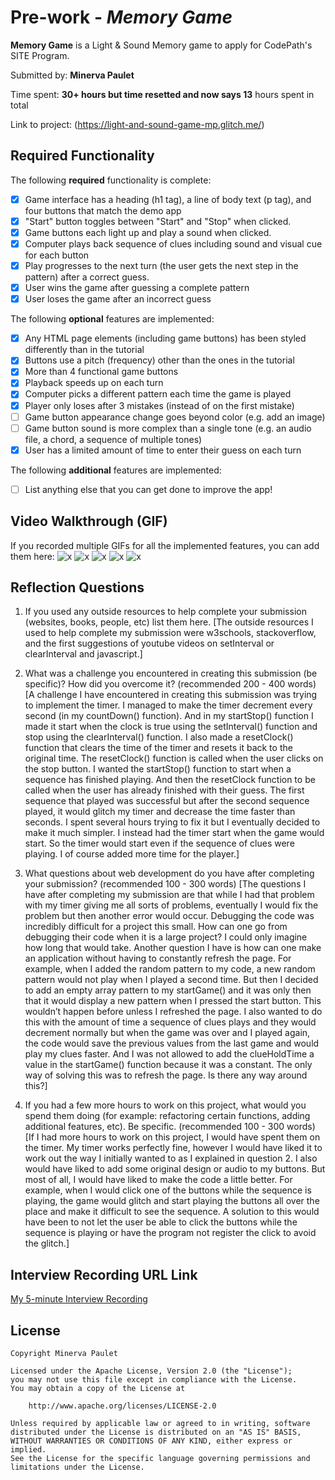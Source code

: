 # Pre-work - *Memory Game*

**Memory Game** is a Light & Sound Memory game to apply for CodePath's SITE Program. 

Submitted by: **Minerva Paulet**

Time spent: **30+ hours but time resetted and now says 13** hours spent in total

Link to project: (https://light-and-sound-game-mp.glitch.me/)

## Required Functionality

The following **required** functionality is complete:

* [x] Game interface has a heading (h1 tag), a line of body text (p tag), and four buttons that match the demo app
* [x] "Start" button toggles between "Start" and "Stop" when clicked. 
* [x] Game buttons each light up and play a sound when clicked. 
* [x] Computer plays back sequence of clues including sound and visual cue for each button
* [x] Play progresses to the next turn (the user gets the next step in the pattern) after a correct guess. 
* [x] User wins the game after guessing a complete pattern
* [x] User loses the game after an incorrect guess

The following **optional** features are implemented:

* [x] Any HTML page elements (including game buttons) has been styled differently than in the tutorial
* [x] Buttons use a pitch (frequency) other than the ones in the tutorial
* [x] More than 4 functional game buttons
* [x] Playback speeds up on each turn
* [x] Computer picks a different pattern each time the game is played
* [x] Player only loses after 3 mistakes (instead of on the first mistake)
* [ ] Game button appearance change goes beyond color (e.g. add an image)
* [ ] Game button sound is more complex than a single tone (e.g. an audio file, a chord, a sequence of multiple tones)
* [x] User has a limited amount of time to enter their guess on each turn

The following **additional** features are implemented:

- [ ] List anything else that you can get done to improve the app!

## Video Walkthrough (GIF)

If you recorded multiple GIFs for all the implemented features, you can add them here:
![x](http://g.recordit.co/hJjzf64OJX.gif)
![x](http://g.recordit.co/MmzSj928pU.gif)
![x](http://g.recordit.co/uxcaiehuLG.gif)
![x](http://g.recordit.co/aP6TpaPTcz.gif)
![x](http://g.recordit.co/BngoYQ7yfm.gif)

## Reflection Questions
1. If you used any outside resources to help complete your submission (websites, books, people, etc) list them here. 
[The outside resources I used to help complete my submission were w3schools, stackoverflow, and the first suggestions of youtube videos on setInterval or clearInterval and javascript.]

2. What was a challenge you encountered in creating this submission (be specific)? How did you overcome it? (recommended 200 - 400 words) 
[A challenge I have encountered in creating this submission was trying to implement the timer. I managed to make the timer decrement every second (in my countDown() function). 
And in my startStop() function I made it start when the clock is true using the setInterval() function and stop using the clearInterval() function. I also made a resetClock() function
that clears the time of the timer and resets it back to the original time. The resetClock() function is called when the user clicks on the stop button. I wanted the startStop() function 
to start when a sequence has finished playing. And then the resetClock function to be called when the user has already finished with their guess. 
The first sequence that played was successful but after the second sequence played, it would glitch my timer and decrease the time faster than seconds. 
I spent several hours trying to fix it but I eventually decided to make it much simpler. I instead had the timer start when the game would start. 
So the timer would start even if the sequence of clues were playing. I of course added more time for the player.]

3. What questions about web development do you have after completing your submission? (recommended 100 - 300 words) 
[The questions I have after completing my submission are that while I had that problem with my timer giving me all sorts of problems, eventually I would fix the problem but then another error would occur. 
Debugging the code was incredibly difficult for a project this small. How can one go from debugging their code when it is a large project? I could only imagine how long that would take. 
Another question I have is how can one make an application without having to constantly refresh the page. For example, when I added the random pattern to my code, a new random pattern would not play when 
I played a second time. But then I decided to add an empty array pattern to my startGame() and it was only then that it would display a new pattern when I pressed the start button. This wouldn’t happen before unless 
I refreshed the page. I also wanted to do this with the amount of time a sequence of clues plays and they would decrement normally but when the game was over and I played again, the code would save the previous values 
from the last game and would play my clues faster. And I was not allowed to add the clueHoldTime a value in the startGame() function because it was a constant. The only way of solving this was to refresh the page. 
Is there any way around this?]

4. If you had a few more hours to work on this project, what would you spend them doing (for example: refactoring certain functions, adding additional features, etc). Be specific. (recommended 100 - 300 words) 
[If I had more hours to work on this project, I would have spent them on the timer. My timer works perfectly fine, however I would have liked it to work out the way I initially wanted to as I explained in question 2. 
I also would have liked to add some original design or audio to my buttons. But most of all, I would have liked to make the code a little better. For example, when I would click one of the buttons while the sequence is playing, 
the game would glitch and start playing the buttons all over the place and make it difficult to see the sequence. A solution to this would have been to not let the user be able to click the buttons while the sequence is playing 
or have the program not register the click to avoid the glitch.]



## Interview Recording URL Link

[My 5-minute Interview Recording](https://www.loom.com/share/9b5d52bd641749de9d79edcef3b79ca0)


## License

    Copyright Minerva Paulet

    Licensed under the Apache License, Version 2.0 (the "License");
    you may not use this file except in compliance with the License.
    You may obtain a copy of the License at

        http://www.apache.org/licenses/LICENSE-2.0

    Unless required by applicable law or agreed to in writing, software
    distributed under the License is distributed on an "AS IS" BASIS,
    WITHOUT WARRANTIES OR CONDITIONS OF ANY KIND, either express or implied.
    See the License for the specific language governing permissions and
    limitations under the License.

